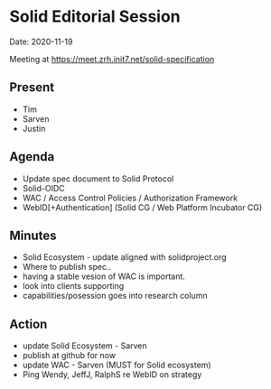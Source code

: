 # Solid Editorial Session
Date: 2020-11-19

Meeting at https://meet.zrh.init7.net/solid-specification

## Present

* Tim
* Sarven
* Justin

## Agenda

- Update spec document to Solid Protocol
- Solid-OIDC
- WAC / Access Control Policies / Authorization Framework
- WebID[+Authentication] (Solid CG / Web Platform Incubator CG)

## Minutes

* Solid Ecosystem - update aligned with solidproject.org
* Where to publish spec..
* having a stable vesion of WAC is important.
* look into clients supporting 
* capabilities/posession goes into research column
 
## Action
* update Solid Ecosystem - Sarven
* publish at github for now
* update WAC - Sarven (MUST for Solid ecosystem)
* Ping Wendy, JeffJ, RalphS re WebID on strategy
